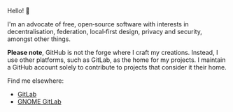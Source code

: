 Hello! 👋

I'm an advocate of free, open‑source software with interests in decentralisation, federation, local‑first design, privacy and security, amongst other things.

**Please note**, GitHub is not the forge where I craft my creations. Instead, I use other platforms, such as GitLab, as the home for my projects. I maintain a GitHub account solely to contribute to projects that consider it their home.

Find me elsewhere:

- [GitLab](https://gitlab.com/oyowtyddb13pfry8)
- [GNOME GitLab](https://gitlab.gnome.org/1o9mhgxe6kwkpxd5)
